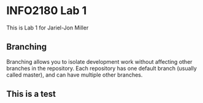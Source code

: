 # INFO2180 Lab 1

This is Lab 1 for Jariel-Jon Miller

## Branching
Branching allows you to isolate development work without 
affecting other branches in the repository. Each repository 
has one default branch (usually called master), and can have 
multiple other branches.

## This is a test
